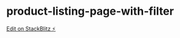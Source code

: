 # product-listing-page-with-filter

[Edit on StackBlitz ⚡️](https://stackblitz.com/edit/react-akfvch)